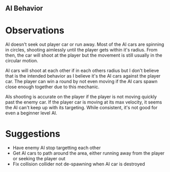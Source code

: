 ## AI Behavior

# Observations

AI doesn't seek out player car or run away. Most of the AI cars are spinning in circles,
shooting aimlessly until the player gets within it's radius. From then, the car will shoot
at the player but the movement is still usually in the circular motion.

AI cars will shoot at each other if in each others radius but I don't believe that is the
intended behavior as I believe it's the AI cars against the player car. The player can
win a round by not even moving if the AI cars spawn close enough together due to this
mechanic.

AIs shooting is accurate on the player if the player is not moving quickly past the enemy
car. If the player car is moving at its max velocity, it seems the AI can't keep up with
its targeting. While consistent, it's not good for even a beginner level AI.

# Suggestions

* Have enemy AI stop targetting each other
* Get AI cars to path around the area, either running away from the player or seeking the player out
* Fix collision collider not de-spawning when AI car is destroyed
